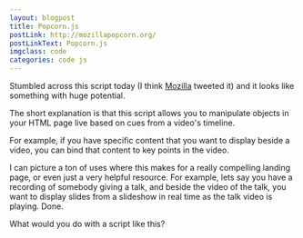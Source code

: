 ```yaml
---
layout: blogpost
title: Popcorn.js
postLink: http://mozillapopcorn.org/
postLinkText: Popcorn.js
imgclass: code
categories: code js
---
```


Stumbled across this script today (I think <a href="https://twitter.com/#!/mozilla">Mozilla</a> tweeted it) and it looks like something with huge potential.

The short explanation is that this script allows you to manipulate objects in your HTML page live based on cues from a video's timeline.

For example, if you have specific content that you want to display beside a video, you can bind that content to key points in the video.

I can picture a ton of uses where this makes for a really compelling landing page, or even just a very helpful resource. For example, lets say you have a recording of somebody giving a talk, and beside the video of the talk, you want to display slides from a slideshow in real time as the talk video is playing. Done.

What would you do with a script like this?